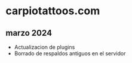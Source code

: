 # carpiotattoos.com

## marzo 2024

* Actualizacion de plugins
* Borrado de respaldos antiguos en el servidor

